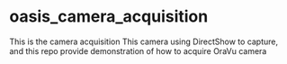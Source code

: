 # oasis_camera_acquisition
This is the camera acquisition 
This camera using DirectShow to capture, and this repo provide demonstration of how to 
acquire OraVu camera
